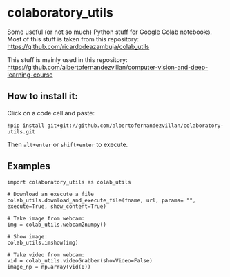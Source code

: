 # colaboratory_utils

Some useful (or not so much) Python stuff for Google Colab notebooks. 
Most of this stuff is taken from this repository: https://github.com/ricardodeazambuja/colab_utils

This stuff is mainly used in this repository: https://github.com/albertofernandezvillan/computer-vision-and-deep-learning-course

## How to install it:
Click on a code cell and paste:
```
!pip install git+git://github.com/albertofernandezvillan/colaboratory-utils.git
```
Then `alt+enter` or `shift+enter` to execute. 

## Examples

```
import colaboratory_utils as colab_utils
 
# Download an execute a file
colab_utils.download_and_execute_file(fname, url, params= "", execute=True, show_content=True)
 
# Take image from webcam:
img = colab_utils.webcam2numpy()

# Show image:
colab_utils.imshow(img)
 
# Take video from webcam:
vid = colab_utils.videoGrabber(showVideo=False)
image_np = np.array(vid(0))
```



